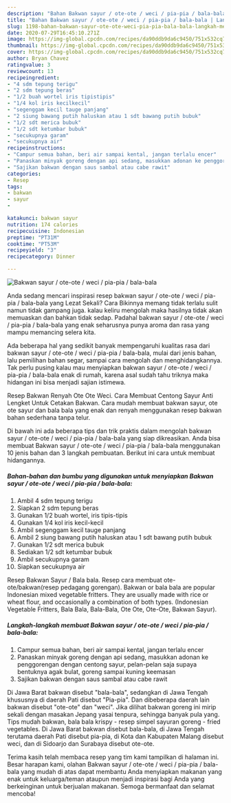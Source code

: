 ```yaml
---
description: "Bahan Bakwan sayur / ote-ote / weci / pia-pia / bala-bala | Langkah Membuat Bakwan sayur / ote-ote / weci / pia-pia / bala-bala Yang Lezat"
title: "Bahan Bakwan sayur / ote-ote / weci / pia-pia / bala-bala | Langkah Membuat Bakwan sayur / ote-ote / weci / pia-pia / bala-bala Yang Lezat"
slug: 1198-bahan-bakwan-sayur-ote-ote-weci-pia-pia-bala-bala-langkah-membuat-bakwan-sayur-ote-ote-weci-pia-pia-bala-bala-yang-lezat
date: 2020-07-29T16:45:10.271Z
image: https://img-global.cpcdn.com/recipes/da90ddb9da6c9450/751x532cq70/bakwan-sayur-ote-ote-weci-pia-pia-bala-bala-foto-resep-utama.jpg
thumbnail: https://img-global.cpcdn.com/recipes/da90ddb9da6c9450/751x532cq70/bakwan-sayur-ote-ote-weci-pia-pia-bala-bala-foto-resep-utama.jpg
cover: https://img-global.cpcdn.com/recipes/da90ddb9da6c9450/751x532cq70/bakwan-sayur-ote-ote-weci-pia-pia-bala-bala-foto-resep-utama.jpg
author: Bryan Chavez
ratingvalue: 3
reviewcount: 13
recipeingredient:
- "4 sdm tepung terigu"
- "2 sdm tepung beras"
- "1/2 buah wortel iris tipistipis"
- "1/4 kol iris kecilkecil"
- "segenggam kecil tauge panjang"
- "2 siung bawang putih haluskan atau 1 sdt bawang putih bubuk"
- "1/2 sdt merica bubuk"
- "1/2 sdt ketumbar bubuk"
- "secukupnya garam"
- "secukupnya air"
recipeinstructions:
- "Campur semua bahan, beri air sampai kental, jangan terlalu encer"
- "Panaskan minyak goreng dengan api sedang, masukkan adonan ke penggorengan dengan centong sayur, pelan-pelan saja supaya bentuknya agak bulat, goreng sampai kuning keemasan"
- "Sajikan bakwan dengan saus sambal atau cabe rawit"
categories:
- Resep
tags:
- bakwan
- sayur
- 

katakunci: bakwan sayur  
nutrition: 174 calories
recipecuisine: Indonesian
preptime: "PT31M"
cooktime: "PT53M"
recipeyield: "3"
recipecategory: Dinner

---
```



![Bakwan sayur / ote-ote / weci / pia-pia / bala-bala](https://img-global.cpcdn.com/recipes/da90ddb9da6c9450/751x532cq70/bakwan-sayur-ote-ote-weci-pia-pia-bala-bala-foto-resep-utama.jpg)

Anda sedang mencari inspirasi resep bakwan sayur / ote-ote / weci / pia-pia / bala-bala yang Lezat Sekali? Cara Bikinnya memang tidak terlalu sulit namun tidak gampang juga. kalau keliru mengolah maka hasilnya tidak akan memuaskan dan bahkan tidak sedap. Padahal bakwan sayur / ote-ote / weci / pia-pia / bala-bala yang enak seharusnya punya aroma dan rasa yang mampu memancing selera kita.

Ada beberapa hal yang sedikit banyak mempengaruhi kualitas rasa dari bakwan sayur / ote-ote / weci / pia-pia / bala-bala, mulai dari jenis bahan, lalu pemilihan bahan segar, sampai cara mengolah dan menghidangkannya. Tak perlu pusing kalau mau menyiapkan bakwan sayur / ote-ote / weci / pia-pia / bala-bala enak di rumah, karena asal sudah tahu triknya maka hidangan ini bisa menjadi sajian istimewa.

Resep Bakwan Renyah Ote Ote Weci. Cara Membuat Centong Sayur Anti Lengket Untuk Cetakan Bakwan. Cara mudah membuat bakwan sayur, ote ote sayur dan bala bala yang enak dan renyah menggunakan resep bakwan bahan sederhana tanpa telur.


Di bawah ini ada beberapa tips dan trik praktis dalam mengolah bakwan sayur / ote-ote / weci / pia-pia / bala-bala yang siap dikreasikan. Anda bisa membuat Bakwan sayur / ote-ote / weci / pia-pia / bala-bala menggunakan 10 jenis bahan dan 3 langkah pembuatan. Berikut ini cara untuk membuat hidangannya.

<!--inarticleads1-->

##### Bahan-bahan dan bumbu yang digunakan untuk menyiapkan Bakwan sayur / ote-ote / weci / pia-pia / bala-bala:

1. Ambil 4 sdm tepung terigu
1. Siapkan 2 sdm tepung beras
1. Gunakan 1/2 buah wortel, iris tipis-tipis
1. Gunakan 1/4 kol iris kecil-kecil
1. Ambil segenggam kecil tauge panjang
1. Ambil 2 siung bawang putih haluskan atau 1 sdt bawang putih bubuk
1. Gunakan 1/2 sdt merica bubuk
1. Sediakan 1/2 sdt ketumbar bubuk
1. Ambil secukupnya garam
1. Siapkan secukupnya air


Resep Bakwan Sayur / Bala bala. Resep cara membuat ote-ote/bakwan(resep pedagang gorengan). Bakwan or bala bala are popular Indonesian mixed vegetable fritters. They are usually made with rice or wheat flour, and occasionally a combination of both types. (Indonesian Vegetable Fritters, Bala Bala, Bala-Bala, Ote Ote, Ote-Ote, Bakwan Sayur). 

<!--inarticleads2-->

##### Langkah-langkah membuat Bakwan sayur / ote-ote / weci / pia-pia / bala-bala:

1. Campur semua bahan, beri air sampai kental, jangan terlalu encer
1. Panaskan minyak goreng dengan api sedang, masukkan adonan ke penggorengan dengan centong sayur, pelan-pelan saja supaya bentuknya agak bulat, goreng sampai kuning keemasan
1. Sajikan bakwan dengan saus sambal atau cabe rawit


Di Jawa Barat bakwan disebut &#34;bala-bala&#34;, sedangkan di Jawa Tengah khususnya di daerah Pati disebut &#34;Pia-pia&#34;. Dan dibeberapa daerah lain bakwan disebut &#34;ote-ote&#34; dan &#34;weci&#34;. Jika dilihat bakwan goreng ini mirip sekali dengan masakan Jepang yasai tenpura, sehingga banyak pula yang. Tips mudah bakwan, bala bala krispy - resep simpel sayuran goreng - fried vegetables. Di Jawa Barat bakwan disebut bala-bala, di Jawa Tengah terutama daerah Pati disebut pia-pia, di Kota dan Kabupaten Malang disebut weci, dan di Sidoarjo dan Surabaya disebut ote-ote. 

Terima kasih telah membaca resep yang tim kami tampilkan di halaman ini. Besar harapan kami, olahan Bakwan sayur / ote-ote / weci / pia-pia / bala-bala yang mudah di atas dapat membantu Anda menyiapkan makanan yang enak untuk keluarga/teman ataupun menjadi inspirasi bagi Anda yang berkeinginan untuk berjualan makanan. Semoga bermanfaat dan selamat mencoba!
